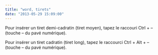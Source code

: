 ```yaml
---
title: "word, tirets"
date: "2013-05-29 15:09:00"
---
```

Pour insérer un tiret demi-cadratin (tiret moyen), tapez le raccouri Ctrl + – (touche – du pavé numérique).

Pour insérer un tiret cadratin (tiret long), tapez le raccourci Ctrl + Alt + – (touche – du pavé numérique).
